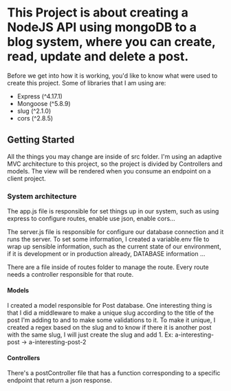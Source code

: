 # This Project is about creating a NodeJS API using mongoDB to a blog system, where you can create, read, update and delete a post.

Before we get into how it is working, you'd like to know what were used to create this project. Some of libraries that I am using are:

- Express (^4.17.1)
- Mongoose (^5.8.9)
- slug (^2.1.0)
- cors (^2.8.5)

## Getting Started

All the things you may change are inside of src folder. I'm using an adaptive MVC architecture to this project, so the project is divided by Controllers and models. The view will be rendered when you consume an endpoint on a client project.

### System architecture

The app.js file is responsible for set things up in our system, such as using express to configure routes, enable use json, enable cors...

The server.js file is responsible for configure our database connection and it runs the server. To set some information, I created a variable.env file to wrap up sensible information,  such as the current state of our environment, if it is development or in production already, DATABASE information ...

There are a file inside of routes folder to manage the route. Every route needs a controller responsible for that route.

#### Models

I created a model responsible for Post database. One interesting thing is that I did a middleware to make a unique slug according to the title of the post I'm adding to and to make some validations to it. To make it unique, I created a regex based on the slug and to know if there it is another post with the same slug, I will just create the slug and add 1. Ex: a-interesting-post -> a-interesting-post-2

#### Controllers

There's a postController file that has a function corresponding to a specific endpoint that return a json response.